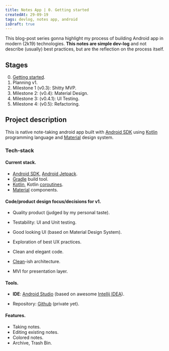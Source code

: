 ```yaml
---
title: Notes App | 0. Getting started
createdAt: 29-09-19
tags: devlog, notes app, android
isDraft: true
---
```


This blog-post series gonna highlight my process of building Android app in modern (2k19) technologies. **This notes are simple dev-log** and not describe (usually) best practices, but are the reflection on the process itself.

## Stages

0. [Getting started](#).
1. Planning v1.
2. Milestone 1 (v0.3): Shitty MVP.
3. Milestone 2: (v0.4): Material Design.
4. Milestone 3: (v0.4.1): UI Testing.
5. Milestone 4: (v0.5): Refactoring.

## Project description

This is native note-taking android app built with [Android SDK](https://d.android.com) using [Kotlin](https://kotlinlang.org) programming language and [Material](https://material.io) design system.

### Tech-stack

#### Current stack.

- [Android SDK](https://d.android.com), [Android Jetpack](https://d.android.com/jetpack).
- [Gradle](https://gradle.org) build tool.
- [Kotlin](https://kotlinlang.org), Kotlin [coroutines](https://kotlinlang.org/docs/reference/coroutines-overview.html).
- [Material](https://material.io/develop/android) components.

#### Code/product design focus/decisions for v1.

- Quality product (judged by my personal taste).

- Testability: UI and Unit testing.
- Good looking UI (based on Material Design System).
- Exploration of best UX practices.
- Clean and elegant code.
- [Clean](https://blog.cleancoder.com/uncle-bob/2012/08/13/the-clean-architecture.html)-ish architecture.
- MVI for presentation layer.

#### Tools.

- **IDE**: [Android Studio](https://d.android.com/studio) (based on awesome [Intellij IDEA](https://jetbrains.com/idea)).

- Repository: [Github](https://github.com/dector/notes-app) (private yet).

#### Features.

- Taking notes.
- Editing existing notes.
- Colored notes.
- Archive, Trash Bin.